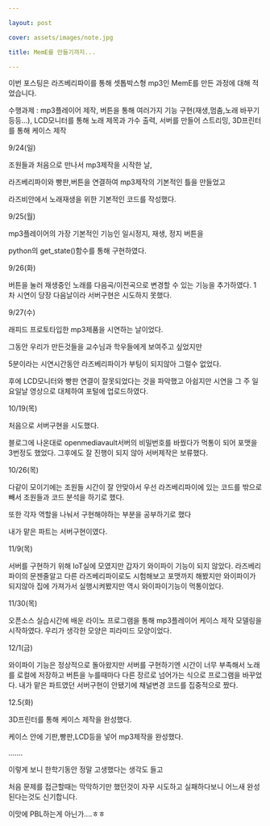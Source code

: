 ---
layout: post
cover: assets/images/note.jpg
title: MemE를 만들기까지...
---
이번 포스팅은 라즈베리파이를 통해 셋톱박스형 mp3인 MemE를 만든 과정에 대해 적었습니다.

수행과제 : mp3플레이어 제작, 버튼을 통해 여러가지 기능 구현(재생,멈춤,노래 바꾸기 등등...), LCD모니터를 통해 노래 제목과 가수 출력, 서버를 만들어 스트리밍, 3D프린터를 통해 케이스 제작

9/24(일)
조원들과 처음으로 만나서 mp3제작을 시작한 날,
라즈베리파이와 빵판,버튼을 연결하여 mp3제작의 기본적인 틀을 만들었고
라즈비안에서 노래재생을 위한 기본적인 코드를 작성했다.

9/25(월)
mp3플레이어의 가장 기본적인 기능인 일시정지, 재생, 정지 버튼을
python의 get_state()함수를 통해 구현하였다.

9/26(화)
버튼을 눌러 재생중인 노래를 다음곡/이전곡으로 변경할 수 있는 기능을 추가하였다. 1차 시연이 당장 다음날이라 서버구현은 시도하지 못했다.

9/27(수)
래피드 프로토타입한 mp3제품을 시연하는 날이었다.
그동안 우리가 만든것들을 교수님과 학우들에게 보여주고 싶었지만
5분이라는 시연시간동안 라즈베리파이가 부팅이 되지않아 그럴수 없었다.
후에 LCD모니터와 빵판 연결이 잘못되었다는 것을 파악했고 아쉽지만 시연을 그 주 일요일날 영상으로 대체하여 포털에 업로드하였다.

10/19(목)
처음으로 서버구현을 시도했다.
블로그에 나온대로 openmediavault서버의 비밀번호를 바꿨다가 먹통이 되어 포맷을 3번정도 했었다. 그후에도 잘 진행이 되지 않아 서버제작은 보류했다.

10/26(목)
다같이 모이기에는 조원들 시간이 잘 안맞아서 우선 라즈베리파이에 있는 코드를 밖으로 빼서 조원들과 코드 분석을 하기로 했다.
또한 각자 역할을 나눠서 구현해야하는 부분을 공부하기로 했다
내가 맡은 파트는 서버구현이였다.

11/9(목)
서버를 구현하기 위해 IoT실에 모였지만 갑자기 와이파이 기능이 되지 않았다. 라즈베리파이의 문젠줄알고 다른 라즈베리파이로도 시험해보고 포맷까지 해봤지만 와이파이가 되지않아 집에 가져가서 실행시켜봤지만 역시 와이파이기능이 먹통이었다.

11/30(목)
오픈소스 실습시간에 배운 라이노 프로그램을 통해 mp3플레이어 케이스 제작 모델링을 시작하였다. 우리가 생각한 모양은 피라미드 모양이었다.

12/1(금)
와이파이 기능은 정상적으로 돌아왔지만 서버를 구현하기엔 시간이 너무 부족해서 노래를 로컬에 저장하고 버튼을 누를때마다 다른 장르로 넘어가는 식으로 프로그램을 바꾸었다. 내가 맡은 파트였던 서버구현이 안됐기에 채널변경 코드를 집중적으로 짰다.

12.5(화)
3D프린터를 통해 케이스 제작을 완성했다.
케이스 안에 기판,빵판,LCD등을 넣어 mp3제작을 완성했다.
.......
이렇게 보니 한학기동안 정말 고생했다는 생각도 들고
처음 문제를 접근할때는 막막하기만 했던것이 자꾸 시도하고 실패하다보니 어느새 완성된다는것도 신기합니다.
이맛에 PBL하는게 아닌가....ㅎㅎ
